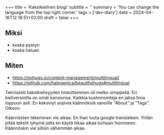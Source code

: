 +++
title = 'Kaksikielinen blogi'
subtitle = ''
summary = 'You can change the language from the top right corner.'
tags = ['dev-diary']
date = 2024-04-16T12:18:51+02:00
draft = false
+++

## Miksi
- koska pystyn
- koska haluan


## Miten
- https://gohugo.io/content-management/multilingual/
- https://github.com/halogenica/beautifulhugo#multilingual


Teknisesti kaksikielisyyden toteuttaminen oli melko simppeliä. Eri kieliversioilla on omat kansionsa. Kaikkia kustomointeja en jaksa hioa loppuun asti. En keksinyt sopivia käännöksiä sanoille "About" ja "Tags". Olkoon.

Käännösten tekeminen vie aikaa. En ihan luota google translateen. Yritän pitää tekstit lyhyinä jotta en käytä liikaa aikaa turhaan hiomiseen. Käännöskin vie silloin vähemmän aikaa.